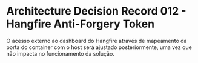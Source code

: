 # Architecture Decision Record 012 - Hangfire Anti-Forgery Token

O acesso externo ao dashboard do Hangfire através de mapeamento da porta do container com o host será ajustado
posteriormente, uma vez que não impacta no funcionamento da solução.
